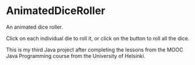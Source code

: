 # AnimatedDiceRoller
An animated dice roller.

Click on each individual die to roll it, or click on the button to roll all the dice.

This is my third Java project after completing the lessons from the MOOC Java Programming course from the University of Helsinki.
